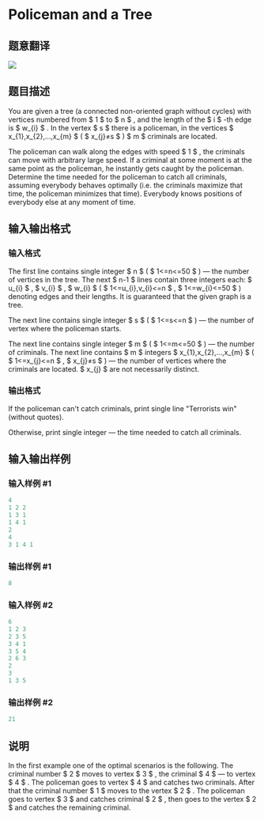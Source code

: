 # Policeman and a Tree

## 题意翻译

![](https://i.loli.net/2019/07/16/5d2d15e54868d14111.png)

## 题目描述

You are given a tree (a connected non-oriented graph without cycles) with vertices numbered from $ 1 $ to $ n $ , and the length of the $ i $ -th edge is $ w_{i} $ . In the vertex $ s $ there is a policeman, in the vertices $ x_{1},x_{2},...,x_{m} $ ( $ x_{j}≠s $ ) $ m $ criminals are located.

The policeman can walk along the edges with speed $ 1 $ , the criminals can move with arbitrary large speed. If a criminal at some moment is at the same point as the policeman, he instantly gets caught by the policeman. Determine the time needed for the policeman to catch all criminals, assuming everybody behaves optimally (i.e. the criminals maximize that time, the policeman minimizes that time). Everybody knows positions of everybody else at any moment of time.

## 输入输出格式

### 输入格式

The first line contains single integer $ n $ ( $ 1<=n<=50 $ ) — the number of vertices in the tree. The next $ n-1 $ lines contain three integers each: $ u_{i} $ , $ v_{i} $ , $ w_{i} $ ( $ 1<=u_{i},v_{i}<=n $ , $ 1<=w_{i}<=50 $ ) denoting edges and their lengths. It is guaranteed that the given graph is a tree.

The next line contains single integer $ s $ ( $ 1<=s<=n $ ) — the number of vertex where the policeman starts.

The next line contains single integer $ m $ ( $ 1<=m<=50 $ ) — the number of criminals. The next line contains $ m $ integers $ x_{1},x_{2},...,x_{m} $ ( $ 1<=x_{j}<=n $ , $ x_{j}≠s $ ) — the number of vertices where the criminals are located. $ x_{j} $ are not necessarily distinct.

### 输出格式

If the policeman can't catch criminals, print single line "Terrorists win" (without quotes).

Otherwise, print single integer — the time needed to catch all criminals.

## 输入输出样例

### 输入样例 #1

```cpp
4
1 2 2
1 3 1
1 4 1
2
4
3 1 4 1

```
### 输出样例 #1

```cpp
8

```
### 输入样例 #2

```cpp
6
1 2 3
2 3 5
3 4 1
3 5 4
2 6 3
2
3
1 3 5

```
### 输出样例 #2

```cpp
21

```
## 说明

In the first example one of the optimal scenarios is the following. The criminal number $ 2 $ moves to vertex $ 3 $ , the criminal $ 4 $ — to vertex $ 4 $ . The policeman goes to vertex $ 4 $ and catches two criminals. After that the criminal number $ 1 $ moves to the vertex $ 2 $ . The policeman goes to vertex $ 3 $ and catches criminal $ 2 $ , then goes to the vertex $ 2 $ and catches the remaining criminal.

